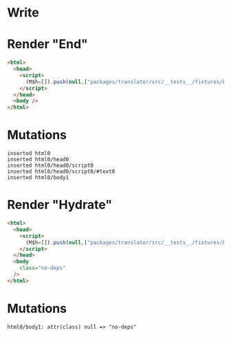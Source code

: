 # Write
  <script>(M$h=[]).push(null,["packages/translator/src/__tests__/fixtures/basic-effect-no-deps/template.marko_0",0,])</script>


# Render "End"
```html
<html>
  <head>
    <script>
      (M$h=[]).push(null,["packages/translator/src/__tests__/fixtures/basic-effect-no-deps/template.marko_0",0,])
    </script>
  </head>
  <body />
</html>
```

# Mutations
```
inserted html0
inserted html0/head0
inserted html0/head0/script0
inserted html0/head0/script0/#text0
inserted html0/body1
```


# Render "Hydrate"
```html
<html>
  <head>
    <script>
      (M$h=[]).push(null,["packages/translator/src/__tests__/fixtures/basic-effect-no-deps/template.marko_0",0,])
    </script>
  </head>
  <body
    class="no-deps"
  />
</html>
```

# Mutations
```
html0/body1: attr(class) null => "no-deps"
```